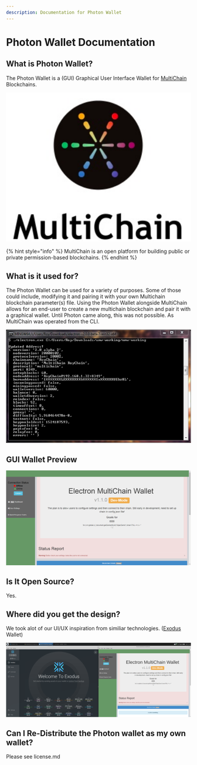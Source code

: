 ```yaml
---
description: Documentation for Photon Wallet
---
```


# Photon Wallet Documentation

## What is Photon Wallet?

The Photon Wallet is a \(GUI\) Graphical User Interface Wallet for [MultiChain](https://www.multichain.com/) Blockchains. 

![Open platform for building Blockchains](.gitbook/assets/13ed5e_9f93b9c335f042938aac22f37109ea50_mv2.png)

{% hint style="info" %}
MultiChain is an open platform for building public or private permission-based blockchains.
{% endhint %}

## What is it used for?

The Photon Wallet can be used for a variety of purposes. Some of those could include, modifying it and pairing it with your own Multichain blockchain parameter\(s\) file. Using the Photon Wallet alongside MultiChain allows for an end-user to create a new multichain blockchain and pair it with a graphical wallet. Until Photon came along, this was not possible. As MultiChain was operated from the CLI.

![Traditional CLI Interactions](.gitbook/assets/console-umw.png)

## GUI Wallet Preview

![Graphical User Interface](.gitbook/assets/gui-view.png)

## Is It Open Source?

Yes.

## Where did you get the design?

We took alot of our UI/UX inspiration from similiar technologies. \([Exodus](https://www.exodus.io/) Wallet\)

![Most of my UI/UX influence came from the Exodus wallet.](.gitbook/assets/screenshot_2018-05-02_19-56-49.png)

## Can I Re-Distribute the Photon wallet as my own wallet?

Please see license.md





